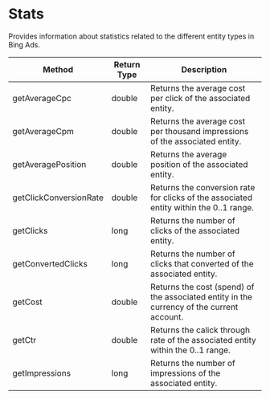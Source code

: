 # Stats
Provides information about statistics related to the different entity types in Bing Ads.

|Method|Return Type|Description|
|-|-|-
getAverageCpc|double|Returns the average cost per click of the associated entity.<br />
getAverageCpm|double|Returns the average cost per thousand impressions of the associated entity.<br />
getAveragePosition|double|Returns the average position of the associated entity.<br />
getClickConversionRate|double|Returns the conversion rate for clicks of the associated entity within the 0..1 range.<br />
getClicks|long|Returns the number of clicks of the associated entity.<br />
getConvertedClicks|long|Returns the number of clicks that converted of the associated entity.<br />
getCost|double|Returns the cost (spend) of the associated entity in the currency of the current account.<br />
getCtr|double|Returns the calick through rate of the associated entity within the 0..1 range. <br />
getImpressions|long|Returns the number of impressions of the associated entity.<br />

